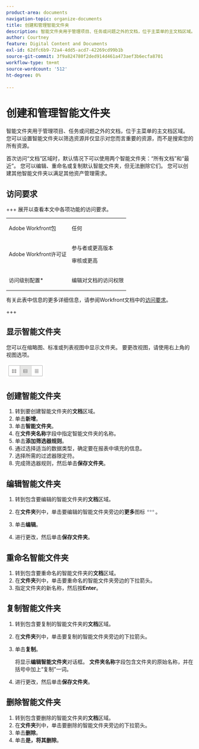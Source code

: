 ```yaml
---
product-area: documents
navigation-topic: organize-documents
title: 创建和管理智能文件夹
description: 智能文件夹用于管理项目、任务或问题之外的文档，位于主菜单的主文档区域。 您可以设置智能文件夹以筛选资源并仅显示对您而言重要的资源，而不是搜索您的所有资源。
author: Courtney
feature: Digital Content and Documents
exl-id: 62dfc6b9-72a4-4dd5-acd7-42269cd99b1b
source-git-commit: 3f9a824780f2ded914d461a473aef3b6ecfa8701
workflow-type: tm+mt
source-wordcount: '512'
ht-degree: 0%

---
```


# 创建和管理智能文件夹

智能文件夹用于管理项目、任务或问题之外的文档，位于主菜单的主文档区域。 您可以设置智能文件夹以筛选资源并仅显示对您而言重要的资源，而不是搜索您的所有资源。

首次访问“文档”区域时，默认情况下可以使用两个智能文件夹：“所有文档”和“最近”。 您可以编辑、重命名或复制默认智能文件夹，但无法删除它们。 您可以创建其他智能文件夹以满足其他资产管理需求。

## 访问要求

+++ 展开以查看本文中各项功能的访问要求。

<table style="table-layout:auto"> 
 <col> 
 <col> 
 <tbody> 
  <tr> 
   <td role="rowheader">Adobe Workfront包</td> 
   <td> <p>任何</p> </td> 
  </tr> 
  <tr> 
   <td role="rowheader">Adobe Workfront许可证</td> 
   <td> 
   <p>参与者或更高版本</p>
   <p>审核或更高</p> </td> 
  </tr> 
  <tr> 
   <td role="rowheader">访问级别配置*</td> 
   <td> <p>编辑对文档的访问权限</p> </td> 
  </tr> 
 </tbody> 
</table>

有关此表中信息的更多详细信息，请参阅Workfront文档中的[访问要求](/help/quicksilver/administration-and-setup/add-users/access-levels-and-object-permissions/access-level-requirements-in-documentation.md)。

+++

## 显示智能文件夹 

您可以在缩略图、标准或列表视图中显示文件夹。 要更改视图，请使用右上角的视图选项。

![编辑智能文件夹](assets/screenshot-2016-07-07-12.46.54.png)

## 创建智能文件夹 

1. 转到要创建智能文件夹的&#x200B;**文档**&#x200B;区域。
1. 单击&#x200B;**新增**。
1. 单击&#x200B;**智能文件夹**。
1. 在&#x200B;**文件夹名称**&#x200B;字段中指定智能文件夹的名称。
1. 单击&#x200B;**添加筛选器规则**。
1. 通过选择适当的数据类型，确定要在报表中填充的信息。
1. 选择所需的过滤器限定符。 
1. 完成筛选器规则，然后单击&#x200B;**保存文件夹**。

## 编辑智能文件夹 

1. 转到包含要编辑的智能文件夹的&#x200B;**文档**&#x200B;区域。
1. 在&#x200B;**文件夹**&#x200B;列中，单击要编辑的智能文件夹旁边的&#x200B;**更多**&#x200B;图标![更多菜单](assets/more-icon.png)。
1. 单击&#x200B;**编辑**。

1. 进行更改，然后单击&#x200B;**保存文件夹**。

## 重命名智能文件夹 

1. 转到包含要重命名的智能文件夹的&#x200B;**文档**&#x200B;区域。
1. 在&#x200B;**文件夹**&#x200B;列中，单击要重命名的智能文件夹旁边的下拉箭头。
1. 指定文件夹的新名称，然后按&#x200B;**Enter**。

## 复制智能文件夹

1. 转到包含要复制的智能文件夹的&#x200B;**文档**&#x200B;区域。
1. 在&#x200B;**文件夹**&#x200B;列中，单击要复制的智能文件夹旁边的下拉箭头。
1. 单击&#x200B;**复制**。

   将显示&#x200B;**编辑智能文件夹**&#x200B;对话框。 **文件夹名称**&#x200B;字段包含文件夹的原始名称，并在括号中加上“复制”一词。

1. 进行更改，然后单击&#x200B;**保存文件夹**。

## 删除智能文件夹

1. 转到包含要删除的智能文件夹的&#x200B;**文档**&#x200B;区域。
1. 在&#x200B;**文件夹**&#x200B;列中，单击要删除的智能文件夹旁边的下拉箭头。
1. 单击&#x200B;**删除**。
1. 单击&#x200B;**是，将其删除**。
